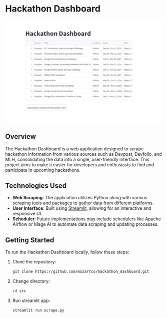 # Hackathon Dashboard

![UI Screenshot](assets/UI.png)

## Overview

The Hackathon Dashboard is a web application designed to scrape hackathon information from various sources such as Devpost, Devfolio, and MLH, consolidating the data into a single, user-friendly interface. This project aims to make it easier for developers and enthusiasts to find and participate in upcoming hackathons.

## Technologies Used

- **Web Scraping**: The application utilizes Python along with various scraping tools and packages to gather data from different platforms.
- **User Interface**: Built using [Streamlit](https://streamlit.io/), allowing for an interactive and responsive UI.
- **Scheduler**: Future implementations may include schedulers like Apache Airflow or Mage AI to automate data scraping and updating processes.

## Getting Started

To run the Hackathon Dashboard locally, follow these steps:

1. Clone the repository:
   ```bash
   git clone https://github.com/mozartco/hackathon_dashboard.git

2. Change directory:
    ```bash
    cd src

3. Run streamlit app:
    ```bash
    streamlit run scrape.py